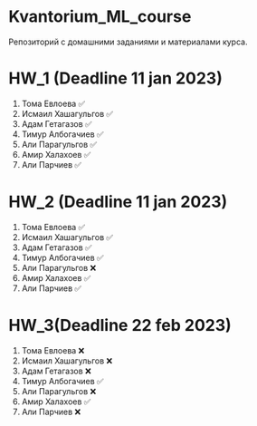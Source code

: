 # Kvantorium_ML_course

Репозиторий с домашними заданиями и материалами курса.  

# HW_1 (Deadline 11 jan 2023)
1. Тома Евлоева ✅
2. Исмаил Хашагульгов ✅
3. Адам Гетагазов ✅
4. Тимур Албогачиев ✅
5. Али Парагульгов ✅
6. Амир Халахоев ✅
7. Али Парчиев ✅

# HW_2 (Deadline 11 jan 2023)
1. Тома Евлоева ✅  
2. Исмаил Хашагульгов ✅
3. Адам Гетагазов ✅
4. Тимур Албогачиев ✅
5. Али Парагульгов ❌   
6. Амир Халахоев ✅
7. Али Парчиев ✅

# HW_3(Deadline 22 feb 2023)
1. Тома Евлоева ❌
2. Исмаил Хашагульгов ❌
3. Адам Гетагазов ❌
4. Тимур Албогачиев ✅
5. Али Парагульгов ❌
6. Амир Халахоев ✅
7. Али Парчиев ❌
